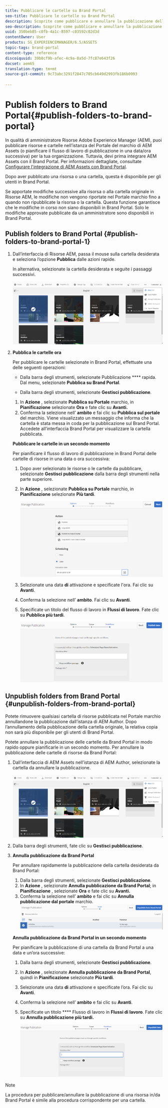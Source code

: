 ```yaml
---
title: Pubblicare le cartelle su Brand Portal
seo-title: Pubblicare le cartelle su Brand Portal
description: Scoprite come pubblicare e annullare la pubblicazione delle cartelle in Brand Portal.
seo-description: Scoprite come pubblicare e annullare la pubblicazione delle cartelle in Brand Portal.
uuid: 350beb85-c0fb-4a1c-8597-c03592c02d3d
contentOwner: User
products: SG_EXPERIENCEMANAGER/6.5/ASSETS
topic-tags: brand-portal
content-type: reference
discoiquuid: 39b8cf9b-afec-4c9a-8a5d-7fc87e643f26
docset: aem65
translation-type: tm+mt
source-git-commit: 9c73abc3291f2847c705cb649d2993fb186b0993

---
```



# Publish folders to Brand Portal{#publish-folders-to-brand-portal}

In qualità di amministratore Risorse Adobe Experience Manager (AEM), puoi pubblicare risorse e cartelle nell’istanza del Portale del marchio di AEM Assets (o pianificare il flusso di lavoro di pubblicazione in una data/ora successiva) per la tua organizzazione. Tuttavia, devi prima integrare AEM Assets con il Brand Portal. Per informazioni dettagliate, consultate [Configurare l&#39;integrazione di AEM Assets con Brand Portal](/help/assets/brand-portal-configuring-integration.md).

Dopo aver pubblicato una risorsa o una cartella, questa è disponibile per gli utenti in Brand Portal.

Se apportate modifiche successive alla risorsa o alla cartella originale in Risorse AEM, le modifiche non vengono riportate nel Portale marchio fino a quando non ripubblicate la risorsa o la cartella. Questa funzione garantisce che le modifiche in corso non siano disponibili in Brand Portal. Solo le modifiche approvate pubblicate da un amministratore sono disponibili in Brand Portal.

## Publish folders to Brand Portal {#publish-folders-to-brand-portal-1}

1. Dall’interfaccia di Risorse AEM, passa il mouse sulla cartella desiderata e seleziona l’opzione **Pubblica** dalle azioni rapide.

   In alternativa, selezionate la cartella desiderata e seguite i passaggi successivi.

   ![publish2bp](assets/publish2bp.png)

1. **Pubblica le cartelle ora**

   Per pubblicare le cartelle selezionate in Brand Portal, effettuate una delle seguenti operazioni:

   * Dalla barra degli strumenti, selezionate Pubblicazione **** rapida. Dal menu, selezionate **Pubblica su Brand Portal**.

   * Dalla barra degli strumenti, selezionate **Gestisci pubblicazione**.
   1. In **Azione** , selezionate **Pubblica su Portale** marchio, in **Pianificazione** selezionate **Ora** e fate clic su **Avanti.**
   1. Conferma la selezione nell’ **ambito** e fai clic su **Pubblica sul portale** del marchio.
   Viene visualizzato un messaggio che informa che la cartella è stata messa in coda per la pubblicazione sul Brand Portal. Accedete all’interfaccia Brand Portal per visualizzare la cartella pubblicata.

   **Pubblicare le cartelle in un secondo momento**

   Per pianificare il flusso di lavoro di pubblicazione in Brand Portal delle cartelle di risorse in una data o ora successiva:

   1. Dopo aver selezionato le risorse o le cartelle da pubblicare, selezionate **Gestisci pubblicazione** dalla barra degli strumenti nella parte superiore.
   1. In **Azione** , selezionate **Pubblica su Portale** marchio, in **Pianificazione** selezionate **Più tardi**.

      ![publishlaterbp](assets/publishlaterbp.png)

   1. Selezionate una data **di** attivazione e specificate l&#39;ora. Fai clic su **Avanti**.
   1. Conferma la selezione nell’ **ambito**. Fai clic su **Avanti**.
   1. Specificate un titolo del flusso di lavoro in **Flussi di lavoro**. Fate clic su **Pubblica più tardi**.

      ![manageschedulepub](assets/manageschedulepub.png)



## Unpublish folders from Brand Portal {#unpublish-folders-from-brand-portal}

Potete rimuovere qualsiasi cartella di risorse pubblicata nel Portale marchio annullandone la pubblicazione dall’istanza di AEM Author. Dopo l’annullamento della pubblicazione della cartella originale, la relativa copia non sarà più disponibile per gli utenti di Brand Portal.

Potete annullare la pubblicazione delle cartelle da Brand Portal in modo rapido oppure pianificarle in un secondo momento. Per annullare la pubblicazione delle cartelle di risorse da Brand Portal:

1. Dall’interfaccia di AEM Assets nell’istanza di AEM Author, selezionate la cartella da annullare la pubblicazione.

   ![publish2bp-1](assets/publish2bp.png)

1. Dalla barra degli strumenti, fate clic su **Gestisci pubblicazione**.

1. **Annulla pubblicazione da Brand Portal**

   Per annullare rapidamente la pubblicazione della cartella desiderata da Brand Portal:

   1. Dalla barra degli strumenti, selezionate **Gestisci pubblicazione**.
   1. In **Azione** , selezionate **Annulla pubblicazione da Brand Portal**; in **Pianificazione** , selezionate **Ora** e fate clic su **Avanti.**
   1. Conferma la selezione nell’ **ambito** e fai clic su **Annulla pubblicazione dal portale** marchio.
   ![confirm-unpublish](assets/confirm-unpublish.png)

   **Annulla pubblicazione da Brand Portal in un secondo momento**

   Per pianificare la pubblicazione di una cartella da Brand Portal a una data e un’ora successive:

   1. Dalla barra degli strumenti, selezionate **Gestisci pubblicazione**.
   1. In **Azione** , selezionate **Annulla pubblicazione da Brand Portal**, quindi in **Pianificazione** selezionate **Più tardi**.
   1. Selezionate una data **di** attivazione e specificate l’ora. Fai clic su **Avanti**.
   1. Conferma la selezione nell’ **ambito** e fai clic su **Avanti**.
   1. Specificate un titolo **** Flusso di lavoro in **Flussi di lavoro**. Fate clic su **Annulla pubblicazione più tardi.**

      ![flussi di lavoro non pubblicati](assets/unpublishworkflows.png)


>[!NOTE]
>
>La procedura per pubblicare/annullare la pubblicazione di una risorsa in/da Brand Portal è simile alla procedura corrispondente per una cartella.

